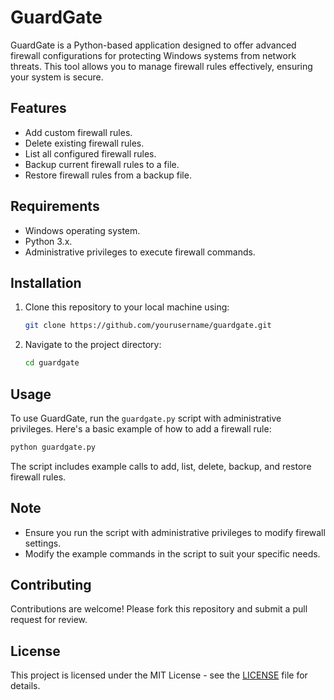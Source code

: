 # GuardGate

GuardGate is a Python-based application designed to offer advanced firewall configurations for protecting Windows systems from network threats. This tool allows you to manage firewall rules effectively, ensuring your system is secure.

## Features

- Add custom firewall rules.
- Delete existing firewall rules.
- List all configured firewall rules.
- Backup current firewall rules to a file.
- Restore firewall rules from a backup file.

## Requirements

- Windows operating system.
- Python 3.x.
- Administrative privileges to execute firewall commands.

## Installation

1. Clone this repository to your local machine using:
   ```bash
   git clone https://github.com/yourusername/guardgate.git
   ```
2. Navigate to the project directory:
   ```bash
   cd guardgate
   ```

## Usage

To use GuardGate, run the `guardgate.py` script with administrative privileges. Here's a basic example of how to add a firewall rule:

```bash
python guardgate.py
```

The script includes example calls to add, list, delete, backup, and restore firewall rules.

## Note

- Ensure you run the script with administrative privileges to modify firewall settings.
- Modify the example commands in the script to suit your specific needs.

## Contributing

Contributions are welcome! Please fork this repository and submit a pull request for review.

## License

This project is licensed under the MIT License - see the [LICENSE](LICENSE) file for details.